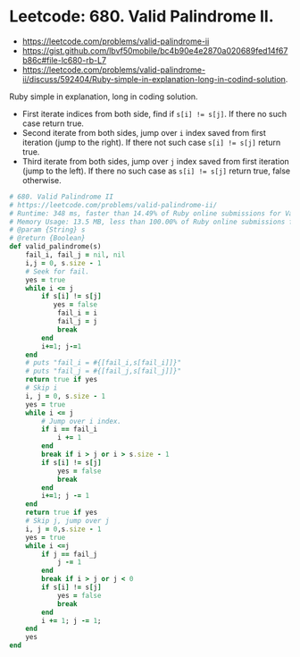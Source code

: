 # Leetcode:  680. Valid Palindrome II.

- https://leetcode.com/problems/valid-palindrome-ii
- https://gist.github.com/lbvf50mobile/bc4b90e4e2870a020689fed14f67b86c#file-lc680-rb-L7
- https://leetcode.com/problems/valid-palindrome-ii/discuss/592404/Ruby-simple-in-explanation-long-in-codind-solution.

Ruby simple in explanation, long in coding solution.

- First iterate indices from both side, find if `s[i] != s[j]`.  If there no such case return true.
- Second iterate from both sides, jump over `i` index saved from first iteration (jump to the right). If there not such case `s[i] != s[j]` return true.
- Third iterate from both sides, jump over `j` index  saved from first iteration (jump to the left).  If there no such case as `s[i] != s[j]` return true, false otherwise.

```Ruby
# 680. Valid Palindrome II
# https://leetcode.com/problems/valid-palindrome-ii/
# Runtime: 348 ms, faster than 14.49% of Ruby online submissions for Valid Palindrome II.
# Memory Usage: 13.5 MB, less than 100.00% of Ruby online submissions for Valid Palindrome II.
# @param {String} s
# @return {Boolean}
def valid_palindrome(s)
    fail_i, fail_j = nil, nil
    i,j = 0, s.size - 1
    # Seek for fail.
    yes = true
    while i <= j
        if s[i] != s[j]
           yes = false
            fail_i = i
            fail_j = j
            break
        end
        i+=1; j-=1
    end
    # puts "fail_i = #{[fail_i,s[fail_i]]}"
    # puts "fail_j = #{[fail_j,s[fail_j]]}"
    return true if yes
    # Skip i
    i, j = 0, s.size - 1
    yes = true
    while i <= j
        # Jump over i index.
        if i == fail_i
            i += 1
        end
        break if i > j or i > s.size - 1 
        if s[i] != s[j]
            yes = false
            break
        end
        i+=1; j -= 1
    end
    return true if yes
    # Skip j, jump over j
    i, j = 0,s.size - 1
    yes = true
    while i <=j
        if j == fail_j
            j -= 1
        end
        break if i > j or j < 0
        if s[i] != s[j]
            yes = false
            break
        end
        i += 1; j -= 1;
    end
    yes
end
```
